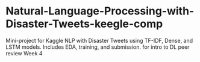 # Natural-Language-Processing-with-Disaster-Tweets-keegle-comp
Mini-project for Kaggle NLP with Disaster Tweets using TF-IDF, Dense, and LSTM models. Includes EDA, training, and submission. for intro to  DL peer review Week 4
